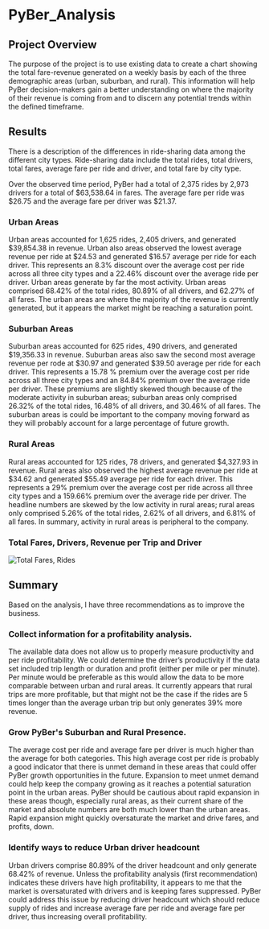 # PyBer_Analysis

## Project Overview
The purpose of the project is to use existing data to create a chart showing the total fare-revenue generated on a weekly basis by each of the three demographic areas (urban, suburban, and rural). This information will help PyBer decision-makers gain a better understanding on where the majority of their revenue is coming from and to discern any potential trends within the defined timeframe.

## Results
There is a description of the differences in ride-sharing data among the different city types. Ride-sharing data include the total rides, total drivers, total fares, average fare per ride and driver, and total fare by city type.

Over the observed time period, PyBer had a total of 2,375 rides by 2,973 drivers for a total of $63,538.64 in fares. The average fare per ride was $26.75 and the average fare per driver was $21.37. 

### Urban Areas
Urban areas accounted for 1,625 rides, 2,405 drivers, and generated $39,854.38 in revenue. Urban also areas observed the lowest average revenue per ride at $24.53 and generated $16.57 average per ride for each driver. This represents an 8.3% discount over the average cost per ride across all three city types and a 22.46% discount over the average ride per driver. Urban areas generate by far the most activity. Urban areas comprised 68.42% of the total rides, 80.89% of all drivers, and 62.27% of all fares. The urban areas are where the majority of the revenue is currently generated, but it appears the market might be reaching a saturation point. 

### Suburban Areas 
Suburban areas accounted for 625 rides, 490 drivers, and generated $19,356.33 in revenue. Suburban areas also saw the second most average revenue per rode at $30.97 and generated $39.50 average per ride for each driver. This represents a 15.78 % premium over the average cost per ride across all three city types and an 84.84% premium over the average ride per driver. These premiums are slightly skewed though because of the moderate activity in suburban areas; suburban areas only comprised 26.32% of the total rides, 16.48% of all drivers, and 30.46% of all fares. The suburban areas is could be important to the company moving forward as they will probably account for a large percentage of future growth. 

### Rural Areas
Rural areas accounted for 125 rides, 78 drivers, and generated $4,327.93 in revenue. Rural areas also observed the highest average revenue per ride at $34.62 and generated $55.49 average per ride for each driver. This represents a 29% premium over the average cost per ride across all three city types and a 159.66% premium over the average ride per driver.  The headline numbers are skewed by the low activity in rural areas; rural areas only comprised 5.26% of the total rides, 2.62% of all drivers, and 6.81% of all fares. In summary, activity in rural areas is peripheral to the company.   

### Total Fares, Drivers, Revenue per Trip and Driver
![Total Fares, Rides](https://user-images.githubusercontent.com/100163289/162543235-4b6b51db-220f-4a31-9571-334b70e6583d.png)

## Summary
Based on the analysis, I have three recommendations as to improve the business.

### Collect information for a profitability analysis.
The available data does not allow us to properly measure productivity and per ride profitability. We could determine the driver’s productivity if the data set included trip length or duration and profit (either per mile or per minute). Per minute would be preferable as this would allow the data to be more comparable between urban and rural areas. It currently appears that rural trips are more profitable, but that might not be the case if the rides are 5 times longer than the average urban trip but only generates 39% more revenue.

### Grow PyBer's Suburban and Rural Presence.
The average cost per ride and average fare per driver is much higher than the average for both categories. This high average cost per ride is probably a good indicator that there is unmet demand in these areas that could offer PyBer growth opportunities in the future. Expansion to meet unmet demand could help keep the company growing as it reaches a potential saturation point in the urban areas. PyBer should be cautious about rapid expansion in these areas though, especially rural areas, as their current share of the market and absolute numbers are both much lower than the urban areas. Rapid expansion might quickly oversaturate the market and drive fares, and profits, down. 

### Identify ways to reduce Urban driver headcount
Urban drivers comprise 80.89% of the driver headcount and only generate 68.42% of revenue. Unless the profitability analysis (first recommendation) indicates these drivers have high profitability, it appears to me that the market is oversaturated with drivers and is keeping fares suppressed. PyBer could address this issue by reducing driver headcount which should reduce supply of rides and increase average fare per ride and average fare per driver, thus increasing overall profitability. 

